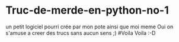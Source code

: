 # Truc-de-merde-en-python-no-1
un petit logiciel pourri crée par mon pote ainsi que moi meme
Oui on s'amuse a creer des trucs sans aucun sens ;)
#Voila Voila :-D
